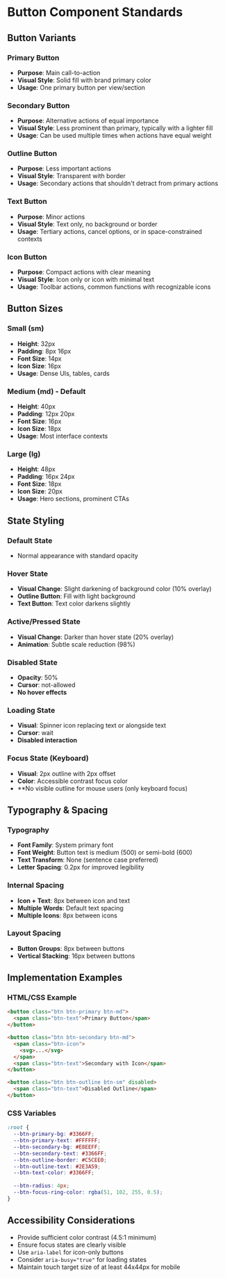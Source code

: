 # Button Component Standards

## Button Variants

### Primary Button
- **Purpose**: Main call-to-action
- **Visual Style**: Solid fill with brand primary color
- **Usage**: One primary button per view/section

### Secondary Button
- **Purpose**: Alternative actions of equal importance
- **Visual Style**: Less prominent than primary, typically with a lighter fill
- **Usage**: Can be used multiple times when actions have equal weight

### Outline Button
- **Purpose**: Less important actions
- **Visual Style**: Transparent with border
- **Usage**: Secondary actions that shouldn't detract from primary actions

### Text Button
- **Purpose**: Minor actions
- **Visual Style**: Text only, no background or border
- **Usage**: Tertiary actions, cancel options, or in space-constrained contexts

### Icon Button
- **Purpose**: Compact actions with clear meaning
- **Visual Style**: Icon only or icon with minimal text
- **Usage**: Toolbar actions, common functions with recognizable icons

## Button Sizes

### Small (sm)
- **Height**: 32px
- **Padding**: 8px 16px
- **Font Size**: 14px
- **Icon Size**: 16px
- **Usage**: Dense UIs, tables, cards

### Medium (md) - Default
- **Height**: 40px
- **Padding**: 12px 20px
- **Font Size**: 16px
- **Icon Size**: 18px
- **Usage**: Most interface contexts

### Large (lg)
- **Height**: 48px
- **Padding**: 16px 24px
- **Font Size**: 18px
- **Icon Size**: 20px
- **Usage**: Hero sections, prominent CTAs

## State Styling

### Default State
- Normal appearance with standard opacity

### Hover State
- **Visual Change**: Slight darkening of background color (10% overlay)
- **Outline Button**: Fill with light background
- **Text Button**: Text color darkens slightly

### Active/Pressed State
- **Visual Change**: Darker than hover state (20% overlay)
- **Animation**: Subtle scale reduction (98%)

### Disabled State
- **Opacity**: 50%
- **Cursor**: not-allowed
- **No hover effects**

### Loading State
- **Visual**: Spinner icon replacing text or alongside text
- **Cursor**: wait
- **Disabled interaction**

### Focus State (Keyboard)
- **Visual**: 2px outline with 2px offset
- **Color**: Accessible contrast focus color
- **No visible outline for mouse users (only keyboard focus)

## Typography & Spacing

### Typography
- **Font Family**: System primary font
- **Font Weight**: Button text is medium (500) or semi-bold (600)
- **Text Transform**: None (sentence case preferred)
- **Letter Spacing**: 0.2px for improved legibility

### Internal Spacing
- **Icon + Text**: 8px between icon and text
- **Multiple Words**: Default text spacing
- **Multiple Icons**: 8px between icons

### Layout Spacing
- **Button Groups**: 8px between buttons
- **Vertical Stacking**: 16px between buttons

## Implementation Examples

### HTML/CSS Example
```html
<button class="btn btn-primary btn-md">
  <span class="btn-text">Primary Button</span>
</button>

<button class="btn btn-secondary btn-md">
  <span class="btn-icon">
    <svg>...</svg>
  </span>
  <span class="btn-text">Secondary with Icon</span>
</button>

<button class="btn btn-outline btn-sm" disabled>
  <span class="btn-text">Disabled Outline</span>
</button>
```

### CSS Variables
```css
:root {
  --btn-primary-bg: #3366FF;
  --btn-primary-text: #FFFFFF;
  --btn-secondary-bg: #E8EEFF;
  --btn-secondary-text: #3366FF;
  --btn-outline-border: #C5CEE0;
  --btn-outline-text: #2E3A59;
  --btn-text-color: #3366FF;
  
  --btn-radius: 4px;
  --btn-focus-ring-color: rgba(51, 102, 255, 0.5);
}
```

## Accessibility Considerations

- Provide sufficient color contrast (4.5:1 minimum)
- Ensure focus states are clearly visible
- Use `aria-label` for icon-only buttons
- Consider `aria-busy="true"` for loading states
- Maintain touch target size of at least 44x44px for mobile
